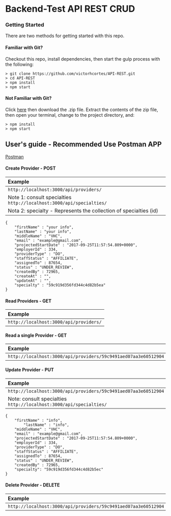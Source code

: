 # Backend-Test API REST CRUD

### Getting Started

There are two methods for getting started with this repo.

#### Familiar with Git?
Checkout this repo, install dependencies, then start the gulp process with the following:

```
> git clone https://github.com/victorhcortes/API-REST.git
> cd API-REST
> npm install
> npm start
```

#### Not Familiar with Git?
Click [here](https://github.com/victorhcortes/API-REST) then download the .zip file.  Extract the contents of the zip file, then open your terminal, change to the project directory, and:

```
> npm install
> npm start
```


## User's guide - Recommended Use Postman APP

[Postman](https://www.getpostman.com/)

#### Create Provider - POST
| Example | 
|:-------- |
|`http://localhost:3000/api/providers/` |
| Note 1: consult specialties `http://localhost:3000/api/specialties/` |
| Nota 2: specialty - Represents the collection of specialties (id) |

```
{ 
    "firstName" : "your info", 
    "lastName" : "your info", 
    "middleName" : "VHC", 
    "email" : "example@gmail.com", 
    "projectedStartDate" : "2017-09-25T11:57:54.809+0000", 
    "employerId" : 334, 
    "providerType" : "DO", 
    "staffStatus" : "AFFILIATE", 
    "assignedTo" : 87654, 
    "status" : "UNDER_REVIEW", 
    "createdBy" : 72965, 
    "createAt" : "",
    "updateAt" : "",
    "specialty" : "59c919d356fd344c4d82b5ea"
}
```

#### Read Providers - GET
| Example | 
|:-------- |
|`http://localhost:3000/api/providers/` |

#### Read a single Provider - GET
| Example | 
|:-------- |
|`http://localhost:3000/api/providers/59c9491aed07aa3e60512904` |

#### Update Provider - PUT
| Example | 
|:-------- |
|`http://localhost:3000/api/providers/59c9491aed07aa3e60512904` |
| Note: consult specialties `http://localhost:3000/api/specialties/` |
```
{ 
    "firstName" : "info",
        "lastName" : "info", 
    "middleName" : "VHC", 
    "email" : "example@gmail.com", 
    "projectedStartDate" : "2017-09-25T11:57:54.809+0000", 
    "employerId" : 334, 
    "providerType" : "DO", 
    "staffStatus" : "AFFILIATE", 
    "assignedTo" : 87654, 
    "status" : "UNDER_REVIEW", 
    "createdBy" : 72965,
    "specialty": "59c919d356fd344c4d82b5ec"
}
```
#### Delete Provider - DELETE
| Example | 
|:-------- |
|`http://localhost:3000/api/providers/59c9491aed07aa3e60512904` |
